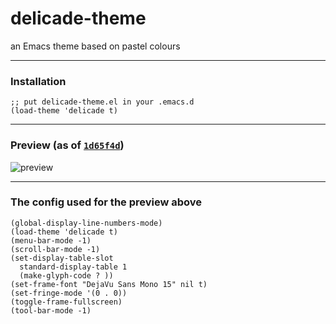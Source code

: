 # delicade-theme
an Emacs theme based on pastel colours

---
### Installation
```elisp
;; put delicade-theme.el in your .emacs.d
(load-theme 'delicade t)
```

---
### Preview (as of [`1d65f4d`](https://github.com/cheeze2000/delicade-theme/commit/1d65f4dba9df1f78dedac0055e105e1bee09c2e6))
![preview](https://cdn.discordapp.com/attachments/437471715975757834/753576525604978718/unknown.png)

---
### The config used for the preview above
```elisp
(global-display-line-numbers-mode)
(load-theme 'delicade t)
(menu-bar-mode -1)
(scroll-bar-mode -1)
(set-display-table-slot
  standard-display-table 1
  (make-glyph-code ? ))
(set-frame-font "DejaVu Sans Mono 15" nil t)
(set-fringe-mode '(0 . 0))
(toggle-frame-fullscreen)
(tool-bar-mode -1)
```
